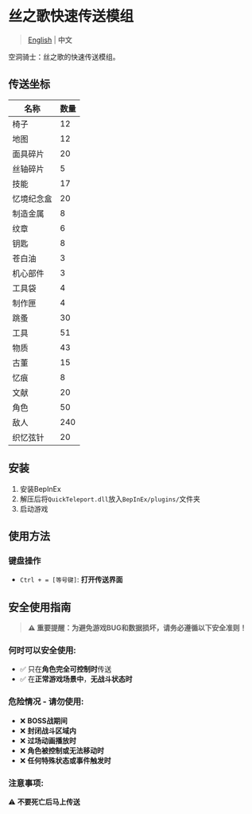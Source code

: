 # 丝之歌快速传送模组

> [English](README.md) | **中文**

空洞骑士：丝之歌的快速传送模组。

## 传送坐标

名称 | 数量 
---- | ----
椅子| 12
地图| 12
面具碎片 | 20
丝轴碎片 | 5
技能 | 17
忆境纪念盒 | 20
制造金属 | 8
纹章 | 6 
钥匙 | 8
苍白油 | 3
机心部件 | 3
工具袋 | 4
制作匣 | 4
跳蚤 | 30 
工具 | 51
物质 | 43
古董 | 15
忆痕 | 8
文献 | 20
角色 | 50
敌人 | 240
织忆弦针 | 20

## 安装

1. 安装BepInEx
2. 解压后将`QuickTeleport.dll`放入`BepInEx/plugins/`文件夹
3. 启动游戏

## 使用方法

### 键盘操作
- `Ctrl + = [等号键]`: **打开传送界面** 

## 安全使用指南

> **⚠️ 重要提醒：为避免游戏BUG和数据损坏，请务必遵循以下安全准则！**

### 何时可以安全使用:

* ✅ 只在**角色完全可控制时**传送
* ✅ 在**正常游戏场景中**，**无战斗状态时**

### 危险情况 - 请勿使用:

* ❌ **BOSS战期间**
* ❌ **封闭战斗区域内**
* ❌ **过场动画播放时**
* ❌ **角色被控制或无法移动时**
* ❌ **任何特殊状态或事件触发时**

### 注意事项:
⚠️ **不要死亡后马上传送**
